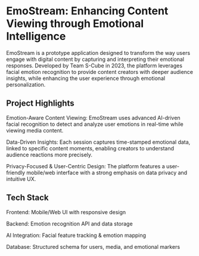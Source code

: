 # EmoStream: Enhancing Content Viewing through Emotional Intelligence
EmoStream is a prototype application designed to transform the way users engage with digital content by capturing and interpreting their emotional responses. Developed by Team S-Cube in 2023, the platform leverages facial emotion recognition to provide content creators with deeper audience insights, while enhancing the user experience through emotional personalization.

## Project Highlights
Emotion-Aware Content Viewing: EmoStream uses advanced AI-driven facial recognition to detect and analyze user emotions in real-time while viewing media content.

Data-Driven Insights: Each session captures time-stamped emotional data, linked to specific content moments, enabling creators to understand audience reactions more precisely.

Privacy-Focused & User-Centric Design: The platform features a user-friendly mobile/web interface with a strong emphasis on data privacy and intuitive UX.

## Tech Stack
Frontend: Mobile/Web UI with responsive design

Backend: Emotion recognition API and data storage

AI Integration: Facial feature tracking & emotion mapping

Database: Structured schema for users, media, and emotional markers
